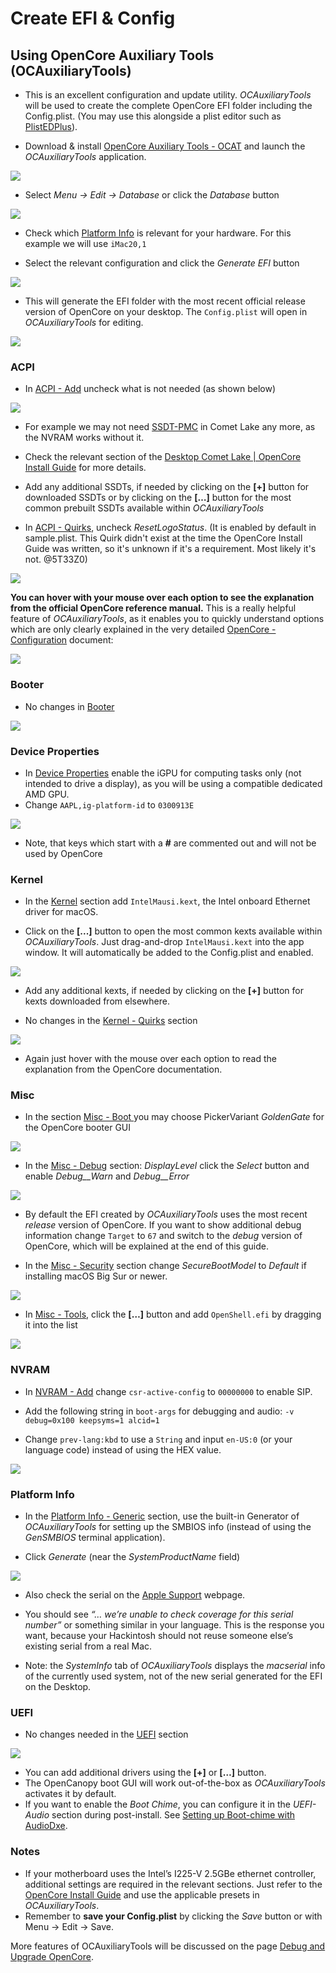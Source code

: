# Create EFI & Config

## Using OpenCore Auxiliary Tools (OCAuxiliaryTools)

- This is an excellent configuration and update utility. *OCAuxiliaryTools* will be used to create the complete OpenCore EFI folder including the Config.plist. (You may use this alongside a plist editor such as [PlistEDPlus](https://github.com/ic005k/PlistEDPlus)).

- Download & install [OpenCore Auxiliary Tools - OCAT](https://github.com/ic005k/QtOpenCoreConfig) and launch the *OCAuxiliaryTools* application.

![](images/download_ocat.png)

- Select *Menu -> Edit -> Database* or click the *Database* button

![](images/menu_database.png)

- Check which [Platform Info](https://dortania.github.io/OpenCore-Install-Guide/config.plist/comet-lake.html#platforminfo) is relevant for your hardware. For this example we will use `iMac20,1` 

- Select the relevant configuration and click the *Generate EFI* button

![](images/select_configuration.png)

- This will generate the EFI folder with the most recent official release version of OpenCore on your desktop. The `Config.plist` will open in *OCAuxiliaryTools* for editing.

![](images/generate_efi_folder.png)

### ACPI

- In [ACPI - Add](https://dortania.github.io/OpenCore-Install-Guide/config.plist/comet-lake.html#acpi) uncheck what is not needed (as shown below)

![](images/acpi_add.png)

- For example we may not need  [SSDT-PMC](https://dortania.github.io/Getting-Started-With-ACPI/Universal/nvram)  in Comet Lake any more, as the NVRAM works without it.

- Check the relevant section of the [Desktop Comet Lake | OpenCore Install Guide](https://dortania.github.io/OpenCore-Install-Guide/config.plist/comet-lake.html#acpi) for more details.

- Add any additional SSDTs, if needed by clicking on the **[+]** button for downloaded SSDTs or by clicking on the **[…]** button for the most common prebuilt SSDTs available within *OCAuxiliaryTools*

- In [ACPI - Quirks](https://dortania.github.io/OpenCore-Install-Guide/config.plist/comet-lake.html#acpi), uncheck *ResetLogoStatus*. (It is enabled by default in sample.plist. This Quirk didn't exist at the time the OpenCore Install Guide was written, so it's unknown if it's a requirement. Most likely it's not. @5T33Z0)

![](images/acpi_quirks.png)

  **You can hover with your mouse over each option to see the explanation from the official OpenCore reference manual.** This is a really helpful feature of *OCAuxiliaryTools*, as it enables you to quickly understand options which are only clearly explained in the very detailed [OpenCore - Configuration](https://dortania.github.io/docs/latest/Configuration.html) document:

![](images/opencore_configuration_doc.png)

### Booter

- No changes in [Booter](https://dortania.github.io/OpenCore-Install-Guide/config.plist/comet-lake.html#booter)

![](images/booter.png)

### Device Properties

- In [Device Properties](https://dortania.github.io/OpenCore-Install-Guide/config.plist/comet-lake.html#deviceproperties) enable the iGPU for computing tasks only (not intended to drive a display), as you will be using a compatible dedicated AMD GPU.
- Change  `AAPL,ig-platform-id` to `0300913E`

![](images/device_properties.png)

- Note, that keys which start with a **#** are commented out and will not be used by OpenCore

### Kernel

- In the [Kernel](https://dortania.github.io/OpenCore-Install-Guide/config.plist/comet-lake.html#kernel) section add `IntelMausi.kext`, the Intel onboard Ethernet driver for macOS.

- Click on the **[...]** button to open the most common kexts available within *OCAuxiliaryTools*. Just drag-and-drop `IntelMausi.kext` into the app window. It will automatically be added to the Config.plist and enabled.

![](images/kernel_add.png)

- Add any additional kexts, if needed by clicking on the **[+]** button for kexts downloaded from elsewhere.

- No changes in the [Kernel - Quirks](https://dortania.github.io/OpenCore-Install-Guide/config.plist/comet-lake.html#quirks-3) section

![](images/kernel_quirks.png)

- Again just hover with the mouse over each option to read the explanation from the OpenCore documentation.

### Misc

- In the section [Misc - Boot ](https://dortania.github.io/OpenCore-Install-Guide/config.plist/comet-lake.html#misc) you may choose PickerVariant *GoldenGate* for the OpenCore booter GUI

![](images/misc_boot.png)

- In the [Misc - Debug](https://dortania.github.io/OpenCore-Install-Guide/config.plist/comet-lake.html#debug) section: *DisplayLevel* click the *Select* button and enable *Debug__Warn* and *Debug__Error*

![](images/misc_debug.png)

- By default the EFI created by *OCAuxiliaryTools* uses the most recent *release* version of OpenCore. If you want to show additional debug information change `Target` to `67`  and switch to the *debug* version of OpenCore, which will be explained at the end of this guide.

- In the [Misc - Security](https://dortania.github.io/OpenCore-Install-Guide/config.plist/comet-lake.html#security) section change *SecureBootModel* to *Default* if installing macOS Big Sur or newer.

![](images/misc_security.png)

- In [Misc - Tools](https://dortania.github.io/OpenCore-Install-Guide/config.plist/comet-lake.html#tools), click the **[…]** button and add `OpenShell.efi` by dragging it into the list

![](images/misc_tools.png)

### NVRAM

- In [NVRAM - Add](https://dortania.github.io/OpenCore-Install-Guide/config.plist/comet-lake.html#add-4) change `csr-active-config` to `00000000` to enable SIP.

- Add the following string in `boot-args` for debugging and audio: `-v debug=0x100 keepsyms=1 alcid=1`

- Change `prev-lang:kbd`  to use a `String` and input `en-US:0` (or your language code) instead of using the HEX value.

![](images/nvram_add.png)

### Platform Info

- In the [Platform Info - Generic](https://dortania.github.io/OpenCore-Install-Guide/config.plist/comet-lake.html#platforminfo) section, use the built-in Generator of *OCAuxiliaryTools* for setting up the SMBIOS info (instead of using the *GenSMBIOS* terminal application).

- Click *Generate* (near the *SystemProductName* field)

![](images/platform_info.png)

- Also check the serial on the  [Apple Support](https://checkcoverage.apple.com/us/en/) webpage.

- You should see *“… we’re unable to check coverage for this serial number”* or something similar in your language. This is the response you want, because your Hackintosh should not reuse someone else’s existing serial from a real Mac.

- Note: the *SystemInfo* tab of *OCAuxiliaryTools* displays the *macserial* info of the currently used system, not of the new serial generated for the EFI on the Desktop.

### UEFI

- No changes needed in the [UEFI](https://dortania.github.io/OpenCore-Install-Guide/config.plist/comet-lake.html#uefi) section

![](images/uefi.png)

- You can add additional drivers using the **[+]** or **[…]** button.
- The OpenCanopy boot GUI will work out-of-the-box as *OCAuxiliaryTools* activates it by default.
- If you want to enable the *Boot Chime*, you can configure it in the *UEFI-Audio* section during post-install. See [Setting up Boot-chime with AudioDxe](https://dortania.github.io/OpenCore-Post-Install/cosmetic/gui.html#setting-up-boot-chime-with-audiodxe).

### Notes

- If your motherboard uses the Intel’s I225-V 2.5GBe ethernet controller, additional settings are required in the relevant sections. Just refer to the [OpenCore Install Guide](https://dortania.github.io/OpenCore-Install-Guide/) and use the applicable presets in *OCAuxiliaryTools*.
- Remember to **save your Config.plist** by clicking the *Save* button or with Menu -> Edit -> Save.

More features of OCAuxiliaryTools will be discussed on the page [Debug and Upgrade OpenCore](oc-auxiliary-tool-upgrade.md).


